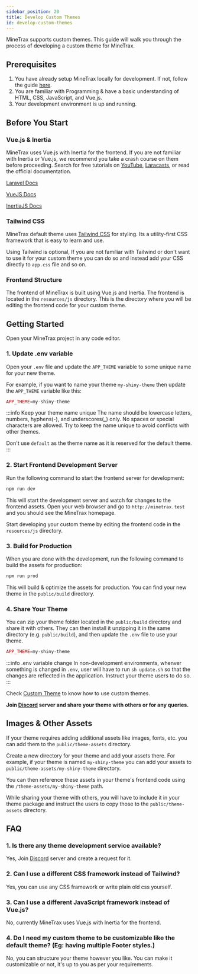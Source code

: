 ```yaml
---
sidebar_position: 20
title: Develop Custom Themes
id: develop-custom-themes
---
```


MineTrax supports custom themes. This guide will walk you through the process of developing a custom theme for MineTrax.

## Prerequisites

1. You have already setup MineTrax locally for development. If not, follow the guide [here](./setup-minetrax-locally-for-dev).
2. You are familiar with Programming & have a basic understanding of HTML, CSS, JavaScript, and Vue.js.
3. Your development environment is up and running.

## Before You Start

### Vue.js & Inertia
MineTrax uses Vue.js with Inertia for the frontend. If you are not familiar with Inertia or Vue.js, we recommend you take a crash course on them before proceeding. Search for free tutorials on [YouTube](https://youtube.com), [Laracasts](https://laracasts.com), or read the official documentation.

[Laravel Docs](https://laravel.com/docs)

[VueJS Docs](https://vuejs.org/guide/introduction.html)

[InertiaJS Docs](https://inertiajs.com/)

### Tailwind CSS

MineTrax default theme uses [Tailwind CSS](https://tailwindcss.com) for styling. 
Its a utility-first CSS framework that is easy to learn and use. 

Using Tailwind is optional, If you are not familiar with Tailwind or don't want to use it for your custom theme you can do so and instead add your CSS directly to `app.css` file and so on.

### Frontend Structure

The frontend of MineTrax is built using Vue.js and Inertia. The frontend is located in the `resources/js` directory. This is the directory where you will be editing the frontend code for your custom theme.

## Getting Started

Open your MineTrax project in any code editor.

### 1. Update .env variable

Open your `.env` file and update the `APP_THEME` variable to some unique name for your new theme.

For example, if you want to name your theme `my-shiny-theme` then update the `APP_THEME` variable like this:

```php title=".env"
APP_THEME=my-shiny-theme
```

:::info Keep your theme name unique
The name should be lowercase letters, numbers, hyphens(-), and underscores(_) only. No spaces or special characters are allowed.
Try to keep the name unique to avoid conflicts with other themes.

Don't use `default` as the theme name as it is reserved for the default theme.
:::

### 2. Start Frontend Development Server

Run the following command to start the frontend server for development: 

```bash
npm run dev
```

This will start the development server and watch for changes to the frontend assets.
Open your web browser and go to `http://minetrax.test` and you should see the MineTrax homepage.

Start developing your custom theme by editing the frontend code in the `resources/js` directory.

### 3. Build for Production

When you are done with the development, run the following command to build the assets for production:

```bash
npm run prod
```

This will build & optimize the assets for production. You can find your new theme in the `public/build` directory.

### 4. Share Your Theme

You can zip your theme folder located in the `public/build` directory and share it with others. They can then install it unzipping it in the same directory (e.g. `public/build`), and then update the `.env` file to use your theme.

```php title=".env"
APP_THEME=my-shiny-theme
```

:::info .env variable change
In non-development environments, whenver something is changed in `.env`, user will have to run `sh update.sh` so that the changes are reflected in the application. Instruct your theme users to do so.
:::

Check [Custom Theme](../web/custom-themes) to know how to use custom themes.

**Join [Discord](https://discord.gg/Hzfj27k) server and share your theme with others or for any queries.**


## Images & Other Assets

If your theme requires adding additional assets like images, fonts, etc. you can add them to the `public/theme-assets` directory.

Create a new directory for your theme and add your assets there. For example, if your theme is named `my-shiny-theme` you can add your assets to `public/theme-assets/my-shiny-theme` directory.

You can then reference these assets in your theme's frontend code using the `/theme-assets/my-shiny-theme` path.

While sharing your theme with others, you will have to include it in your theme package and instruct the users to copy those to the `public/theme-assets` directory.


## FAQ

### 1. Is there any theme development service available?

Yes, Join [Discord](https://discord.gg/Hzfj27k) server and create a request for it.

### 2. Can I use a different CSS framework instead of Tailwind?

Yes, you can use any CSS framework or write plain old css yourself. 

### 3. Can I use a different JavaScript framework instead of Vue.js?

No, currently MineTrax uses Vue.js with Inertia for the frontend. 

### 4. Do I need my custom theme to be customizable like the default theme? (Eg: having multiple Footer styles.)

No, you can structure your theme however you like. You can make it customizable or not, it's up to you as per your requirements.

